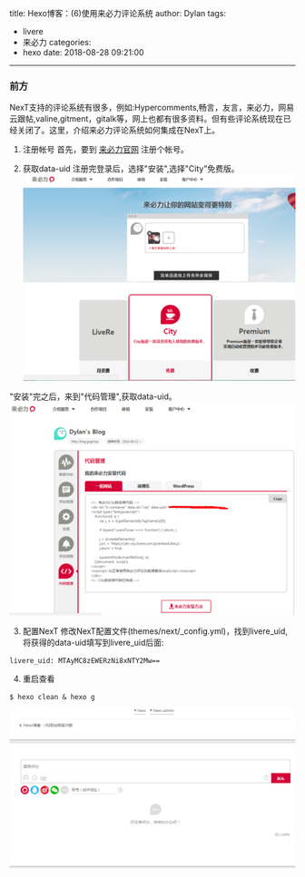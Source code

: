 title: Hexo博客：(6)使用来必力评论系统
author: Dylan
tags:
  - livere
  - 来必力
categories:
  - hexo
date: 2018-08-28 09:21:00
---
### 前方
NexT支持的评论系统有很多，例如:Hypercomments,畅言，友言，来必力，网易云跟帖,valine,gitment，gitalk等，网上也都有很多资料。但有些评论系统现在已经关闭了。这里，介绍来必力评论系统如何集成在NexT上。

1. 注册帐号
首先，要到 [来必力官网](https://livere.com) 注册个帐号。

2. 获取data-uid
注册完登录后，选择"安装",选择"City"免费版。
![livere_install](/images/blog/livere_install.png)

"安装"完之后，来到"代码管理",获取data-uid。
![livere_install](/images/blog/livere_code.png)

3. 配置NexT
修改NexT配置文件(themes/next/_config.yml)，找到livere_uid,将获得的data-uid填写到livere_uid后面:

```
livere_uid: MTAyMC8zEWERzNi8xNTY2Mw==
```
4. 重启查看
```shell
$ hexo clean & hexo g
```
![livere_install](/images/blog/livere_comment.png)